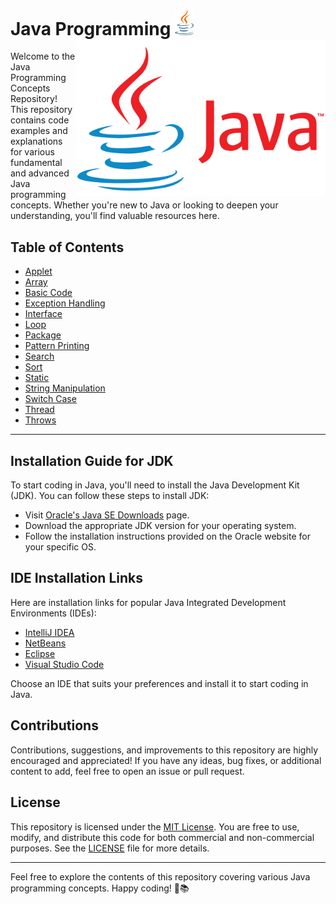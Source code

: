 # Java Programming [<img alt="Java Logo" width="30" src="assets/java-logo-2.png">](https://www.java.com/en/) <img align="right" alt="Java Logo" width="400" src="assets/Java-Logo.png">




Welcome to the Java Programming Concepts Repository! This repository contains code examples and explanations for various fundamental and advanced Java programming concepts. Whether you're new to Java or looking to deepen your understanding, you'll find valuable resources here.

## Table of Contents

- [Applet](#applet)
- [Array](#array)
- [Basic Code](#basic-code)
- [Exception Handling](#exception-handling)
- [Interface](#interface)
- [Loop](#loop)
- [Package](#package)
- [Pattern Printing](#pattern-printing)
- [Search](#search)
- [Sort](#sort)
- [Static](#static)
- [String Manipulation](#string-manipulation)
- [Switch Case](#switch-case)
- [Thread](#thread)
- [Throws](#throws)

---

## Installation Guide for JDK

To start coding in Java, you'll need to install the Java Development Kit (JDK). You can follow these steps to install JDK:

- Visit [Oracle's Java SE Downloads](https://www.oracle.com/java/technologies/javase-jdk11-downloads.html) page.
- Download the appropriate JDK version for your operating system.
- Follow the installation instructions provided on the Oracle website for your specific OS.

## IDE Installation Links

Here are installation links for popular Java Integrated Development Environments (IDEs):

- [IntelliJ IDEA](https://www.jetbrains.com/idea/download/)
- [NetBeans](https://netbeans.apache.org/download/index.html)
- [Eclipse](https://www.eclipse.org/downloads/)
- [Visual Studio Code](https://code.visualstudio.com/)

Choose an IDE that suits your preferences and install it to start coding in Java.

## Contributions

Contributions, suggestions, and improvements to this repository are highly encouraged and appreciated! If you have any ideas, bug fixes, or additional content to add, feel free to open an issue or pull request.

## License

This repository is licensed under the [MIT License](LICENSE). You are free to use, modify, and distribute this code for both commercial and non-commercial purposes. See the [LICENSE](LICENSE) file for more details.

---

Feel free to explore the contents of this repository covering various Java programming concepts. Happy coding! 🚀📚
